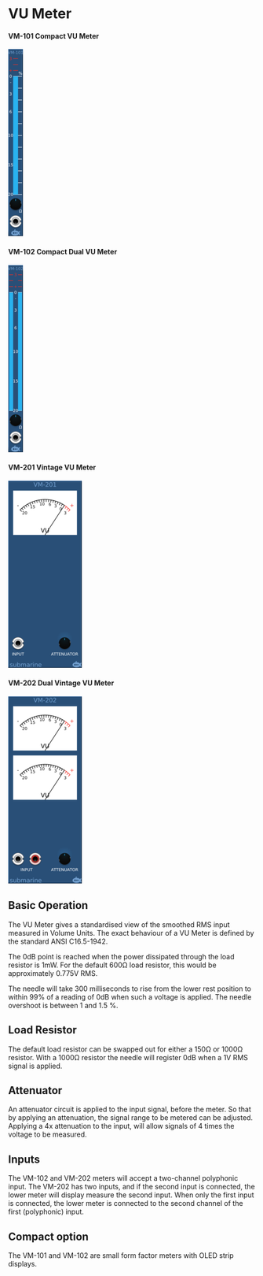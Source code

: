 # VU Meter
#### VM-101 Compact VU Meter
![View of the Dual Vintage VU Meter](VM-101.m.png "VU Meter")
#### VM-102 Compact Dual VU Meter
![View of the Dual Vintage VU Meter](VM-102.m.png "VU Meter")
#### VM-201 Vintage VU Meter
![View of the Dual Vintage VU Meter](VM-201.m.png "VU Meter")
#### VM-202 Dual Vintage VU Meter
![View of the Dual Vintage VU Meter](VM-202.m.png "VU Meter")

## Basic Operation

The VU Meter gives a standardised view of the smoothed RMS input measured in Volume Units. The exact behaviour of a VU Meter is defined by the standard ANSI C16.5-1942.

The 0dB point is reached when the power dissipated through the load resistor is 1mW.  For the default 600Ω load resistor, this would be approximately 0.775V RMS.

The needle will take 300 milliseconds to rise from the lower rest position to within 99% of a reading of 0dB when such a voltage is applied. The needle overshoot is between 1 and 1.5 %.

## Load Resistor

The default load resistor can be swapped out for either a 150Ω or 1000Ω resistor. With a 1000Ω resistor the needle will register 0dB when a 1V RMS signal is applied.

## Attenuator

An attenuator circuit is applied to the input signal, before the meter. So that by applying an attenuation, the signal range to be metered can be adjusted. Applying a 4x attenuation to the input, will allow signals of 4 times the voltage to be measured.

## Inputs

The VM-102 and VM-202 meters will accept a two-channel polyphonic input. The VM-202 has two inputs, and if the second input is connected, the lower meter will display measure the second input. When only the first input is connected, the lower meter is connected to the second channel of the first (polyphonic) input.

## Compact option

The VM-101 and VM-102 are small form factor meters with OLED strip displays.
